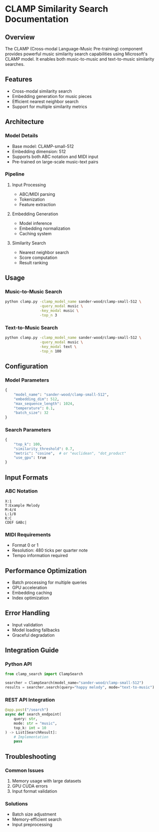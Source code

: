 # CLAMP Similarity Search Documentation

## Overview
The CLAMP (Cross-modal Language-Music Pre-training) component provides powerful music similarity search capabilities using Microsoft's CLAMP model. It enables both music-to-music and text-to-music similarity searches.

## Features
- Cross-modal similarity search
- Embedding generation for music pieces
- Efficient nearest neighbor search
- Support for multiple similarity metrics

## Architecture

### Model Details
- Base model: CLAMP-small-512
- Embedding dimension: 512
- Supports both ABC notation and MIDI input
- Pre-trained on large-scale music-text pairs

### Pipeline
1. Input Processing
   - ABC/MIDI parsing
   - Tokenization
   - Feature extraction

2. Embedding Generation
   - Model inference
   - Embedding normalization
   - Caching system

3. Similarity Search
   - Nearest neighbor search
   - Score computation
   - Result ranking

## Usage

### Music-to-Music Search
```bash
python clamp.py -clamp_model_name sander-wood/clamp-small-512 \
                -query_modal music \
                -key_modal music \
                -top_n 3
```

### Text-to-Music Search
```bash
python clamp.py -clamp_model_name sander-wood/clamp-small-512 \
                -query_modal music \
                -key_modal text \
                -top_n 100
```

## Configuration

### Model Parameters
```python
{
    "model_name": "sander-wood/clamp-small-512",
    "embedding_dim": 512,
    "max_sequence_length": 1024,
    "temperature": 0.1,
    "batch_size": 32
}
```

### Search Parameters
```python
{
    "top_k": 100,
    "similarity_threshold": 0.7,
    "metric": "cosine",  # or "euclidean", "dot_product"
    "use_gpu": true
}
```

## Input Formats

### ABC Notation
```
X:1
T:Example Melody
M:4/4
L:1/8
K:C
CDEF GABc|
```

### MIDI Requirements
- Format 0 or 1
- Resolution: 480 ticks per quarter note
- Tempo information required

## Performance Optimization
- Batch processing for multiple queries
- GPU acceleration
- Embedding caching
- Index optimization

## Error Handling
- Input validation
- Model loading fallbacks
- Graceful degradation

## Integration Guide

### Python API
```python
from clamp_search import ClampSearch

searcher = ClampSearch(model_name="sander-wood/clamp-small-512")
results = searcher.search(query="happy melody", mode="text-to-music")
```

### REST API Integration
```python
@app.post("/search")
async def search_endpoint(
    query: str,
    mode: str = "music",
    top_k: int = 10
) -> List[SearchResult]:
    # Implementation
    pass
```

## Troubleshooting

### Common Issues
1. Memory usage with large datasets
2. GPU CUDA errors
3. Input format validation

### Solutions
- Batch size adjustment
- Memory-efficient search
- Input preprocessing 